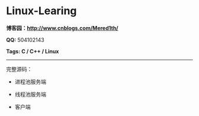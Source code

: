 # Linux-Learing

**博客园：http://www.cnblogs.com/Mered1th/**

**QQ:** 504102143

**Tags: C / C++ / Linux**

***

完整源码：

- 进程池服务端

- 线程池服务端

- 客户端



